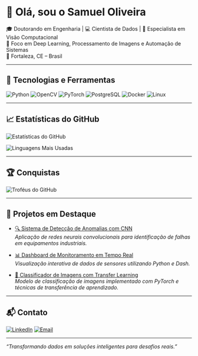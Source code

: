 # 👋 Olá, sou o Samuel Oliveira

🎓 Doutorando em Engenharia | 💻 Cientista de Dados | 🤖 Especialista em Visão Computacional  
🔬 Foco em Deep Learning, Processamento de Imagens e Automação de Sistemas  
📍 Fortaleza, CE – Brasil

---

## 🚀 Tecnologias e Ferramentas

![Python](https://img.shields.io/badge/Python-3776AB?style=for-the-badge&logo=python&logoColor=white)
![OpenCV](https://img.shields.io/badge/OpenCV-5C3EE8?style=for-the-badge&logo=opencv&logoColor=white)
![PyTorch](https://img.shields.io/badge/PyTorch-EE4C2C?style=for-the-badge&logo=pytorch&logoColor=white)
![PostgreSQL](https://img.shields.io/badge/PostgreSQL-336791?style=for-the-badge&logo=postgresql&logoColor=white)
![Docker](https://img.shields.io/badge/Docker-2496ED?style=for-the-badge&logo=docker&logoColor=white)
![Linux](https://img.shields.io/badge/Linux-FCC624?style=for-the-badge&logo=linux&logoColor=black)

---

## 📈 Estatísticas do GitHub

![Estatísticas do GitHub](https://github-readme-stats.vercel.app/api?username=Samuel-Oliveira-saturno&show_icons=true&theme=tokyonight&locale=pt-br)

![Linguagens Mais Usadas](https://github-readme-stats.vercel.app/api/top-langs/?username=Samuel-Oliveira-saturno&layout=compact&theme=tokyonight&locale=pt-br)

---

## 🏆 Conquistas

![Troféus do GitHub](https://github-profile-trophy.vercel.app/?username=Samuel-Oliveira-saturno&theme=tokyonight&locale=pt-br)

---

## 📌 Projetos em Destaque

- [🔍 Sistema de Detecção de Anomalias com CNN](https://github.com/Samuel-Oliveira-saturno/projeto-anomalias-cnn)  
  *Aplicação de redes neurais convolucionais para identificação de falhas em equipamentos industriais.*

- [📊 Dashboard de Monitoramento em Tempo Real](https://github.com/Samuel-Oliveira-saturno/dashboard-monitoramento)  
  *Visualização interativa de dados de sensores utilizando Python e Dash.*

- [🧠 Classificador de Imagens com Transfer Learning](https://github.com/Samuel-Oliveira-saturno/classificador-imagens)  
  *Modelo de classificação de imagens implementado com PyTorch e técnicas de transferência de aprendizado.*

---

## 📬 Contato

[![LinkedIn](https://img.shields.io/badge/LinkedIn-0077B5?style=for-the-badge&logo=linkedin&logoColor=white)](https://www.linkedin.com/in/samuel-oliveira-saturno/)
[![Email](https://img.shields.io/badge/Email-D14836?style=for-the-badge&logo=gmail&logoColor=white)](mailto:samuel.oliveira@example.com)

---

*“Transformando dados em soluções inteligentes para desafios reais.”*

